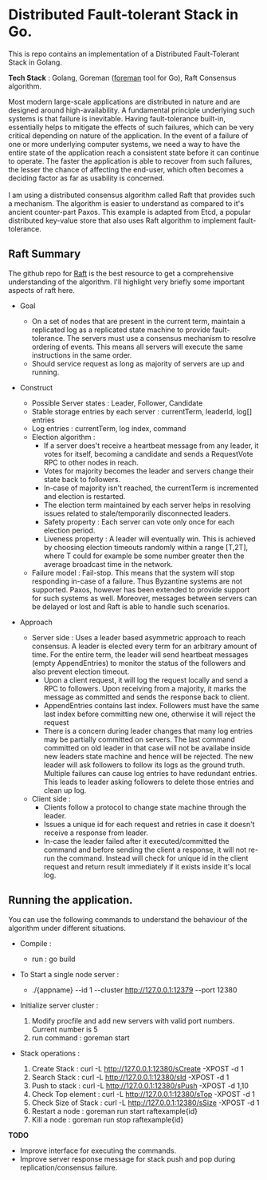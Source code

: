 
# Distributed Fault-tolerant Stack in Go.

This is repo contains an implementation of a Distributed Fault-Tolerant Stack in Golang. <br>

**Tech Stack** : Golang, Goreman ([foreman](http://blog.daviddollar.org/2011/05/06/introducing-foreman.html) tool for Go), Raft Consensus algorithm.

Most modern large-scale applications are distributed in nature and are designed around high-availability. A fundamental principle underlying such systems is that failure is inevitable. Having fault-tolerance built-in, essentially helps to mitigate the effects of such failures, which
can be very critical depending on nature of the application. In the event of a failure of one or more underlying computer systems, we need a way to have the entire state of the application reach a consistent state before it can continue to operate.
The faster the application is able to recover from such failures, the lesser the chance of affecting the end-user, which often becomes a deciding factor as far as usability is concerned. <br><br>I am using a distributed consensus algorithm called Raft that provides such a
mechanism. The algorithm is easier to understand as compared to it's ancient counter-part Paxos. This example is adapted from Etcd, a popular distributed key-value store that also uses Raft algorithm to implement fault-tolerance.



## Raft Summary
The github repo for [Raft](https://raft.github.io/) is the best resource to get a comprehensive understanding of the algorithm. I'll highlight very briefly some important aspects of raft here.

* Goal
  - On a set of nodes that are present in the current term, maintain a replicated log as a replicated state machine to provide fault-tolerance. The servers must use a consensus mechanism to
    resolve ordering of events. This means all servers will execute the same instructions in the same order.
  - Should service request as long as majority of servers are up and running.
* Construct
  - Possible Server states : Leader, Follower, Candidate
  - Stable storage entries by each server : currentTerm, leaderId, log[] entries
  - Log entries : currentTerm, log index, command
  - Election algorithm : 
       - If a server does't receive a heartbeat message from any leader, it votes for itself, becoming a candidate and sends a RequestVote RPC to other nodes in reach.
       - Votes for majority becomes the leader and servers change their state back to followers.
       - In-case of majority isn't reached, the currentTerm is incremented and election is restarted.
       - The election term maintained by each server helps in resolving issues related to stale/temporarily disconnected leaders.
       - Safety property : Each server can vote only once for each election period.
       - Liveness property : A leader will eventually win. This is achieved by choosing election timeouts randomly within a range [T,2T], where T could for example be some number greater then the 
         average broadcast time in the network. 
  - Failure model : Fail-stop. This means that the system will stop responding in-case of a failure. Thus Byzantine systems are not supported.
    Paxos, however has been extended to provide support for such systems as well. Moreover, messages between servers can be delayed or lost
    and Raft is able to handle such scenarios.
    
* Approach 
  - Server side : 
    Uses a leader based asymmetric approach to reach consensus. A leader is elected every term for an arbitrary amount of time. For the entire term, the leader
    will send heartbeat messages (empty AppendEntries) to monitor the status of the followers and also prevent election timeout.
    - Upon a client request, it will log the request locally and send a RPC to followers. Upon receiving from a majority, it marks 
    the message as committed and sends the response back to client. 
    - AppendEntries contains last index. Followers must have the same last index before committing new one, otherwise it will reject the request
    - There is a concern during leader changes that many log entries may be partially committed on servers. The last command committed on old leader
    in that case will not be availabe inside new leaders state machine and hence will be rejected. The new leader will ask followers to follow its logs
    as the ground truth. Multiple failures can cause log entries to have redundant entries. This leads to leader asking followers to 
    delete those entries and clean up log. 
  - Client side : 
    - Clients follow a protocol to change state machine through the leader. 
    - Issues a unique id for each request and retries in case it doesn't receive a response from leader.
    - In-case the leader failed after it executed/committed the command and before sending the client a response, it will not re-run the command. Instead
      will check for unique id in the client request and return result immediately if it exists inside it's local log.



## Running the application.
You can use the following commands to understand the behaviour of the algorithm under different situations. 
  - Compile : 
    - run : go build

  - To Start a single node server :
    - ./{appname} --id 1 --cluster http://127.0.0.1:12379 --port 12380

  - Initialize server cluster :
    1. Modify procfile and add new servers with valid port numbers. Current number is 5
    2. run command : goreman start

  - Stack operations :
       1. Create Stack :          curl -L http://127.0.0.1:12380/sCreate -XPOST -d 1
       2. Search Stack :          curl -L http://127.0.0.1:12380/sId -XPOST -d 1
       3. Push to stack :         curl -L http://127.0.0.1:12380/sPush -XPOST -d 1,10
       4. Check Top element  :    curl -L http://127.0.0.1:12380/sTop -XPOST -d 1
       5. Check Size of Stack :   curl -L http://127.0.0.1:12380/sSize -XPOST -d 1
       6. Restart a node :        goreman run start raftexample{id}
       7. Kill a node :           goreman run stop raftexample{id}

**TODO** 
  - Improve interface for executing the commands.
  - Improve server response message for stack push and pop during replication/consensus failure.

